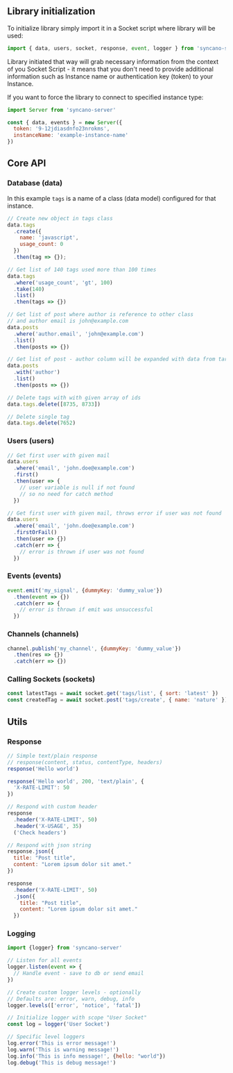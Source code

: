 ## Library initialization

To initialize library simply import it in a Socket script where library will be used:
```js
import { data, users, socket, response, event, logger } from 'syncano-server'
```

Library initiated that way will grab necessary information from the context of you Socket Script - it means that you don't need to provide additional information such as Instance name or authentication key (token) to your Instance.

If you want to force the library to connect to specified instance type:
```js
import Server from 'syncano-server'

const { data, events } = new Server({
  token: '9-12jdiasdnfo23nrokms',
  instanceName: 'example-instance-name'
})
```

## Core API

### Database (data)

In this example `tags` is a name of a class (data model) configured for that instance.

```js
// Create new object in tags class
data.tags
  .create({
    name: 'javascript',
    usage_count: 0
  })
  .then(tag => {});

// Get list of 140 tags used more than 100 times
data.tags
  .where('usage_count', 'gt', 100)
  .take(140)
  .list()
  .then(tags => {})

// Get list of post where author is reference to other class
// and author email is john@example.com
data.posts
  .where('author.email', 'john@example.com')
  .list()
  .then(posts => {})

// Get list of post - author column will be expanded with data from target class
data.posts
  .with('author')
  .list()
  .then(posts => {})

// Delete tags with with given array of ids
data.tags.delete([8735, 8733])

// Delete single tag
data.tags.delete(7652)
```

### Users (users)

```js
// Get first user with given mail
data.users
  .where('email', 'john.doe@example.com')
  .first()
  .then(user => {
    // user variable is null if not found
    // so no need for catch method
  })

// Get first user with given mail, throws error if user was not found
data.users
  .where('email', 'john.doe@example.com')
  .firstOrFail()
  .then(user => {})
  .catch(err => {
    // error is thrown if user was not found
  })
```

### Events (events)

```js
event.emit('my_signal', {dummyKey: 'dummy_value'})
  .then(event => {})
  .catch(err => {
    // error is thrown if emit was unsuccessful
  })
```

### Channels (channels)

```js
channel.publish('my_channel', {dummyKey: 'dummy_value'})
  .then(res => {})
  .catch(err => {})
```

### Calling Sockets (sockets)

```js
const latestTags = await socket.get('tags/list', { sort: 'latest' })
const createdTag = await socket.post('tags/create', { name: 'nature' })
```

## Utils

### Response

```js
// Simple text/plain response
// response(content, status, contentType, headers)
response('Hello world')

response('Hello world', 200, 'text/plain', {
  'X-RATE-LIMIT': 50
})

// Respond with custom header
response
  .header('X-RATE-LIMIT', 50)
  .header('X-USAGE', 35)
  ('Check headers')

// Respond with json string
response.json({
  title: "Post title",
  content: "Lorem ipsum dolor sit amet."
})

response
  .header('X-RATE-LIMIT', 50)
  .json({
    title: "Post title",
    content: "Lorem ipsum dolor sit amet."
  })
```

### Logging

```js
import {logger} from 'syncano-server'

// Listen for all events
logger.listen(event => {
  // Handle event - save to db or send email
})

// Create custom logger levels - optionally
// Defaults are: error, warn, debug, info
logger.levels(['error', 'notice', 'fatal'])

// Initialize logger with scope "User Socket"
const log = logger('User Socket')

// Specific level loggers
log.error('This is error message!')
log.warn('This is warning message!')
log.info('This is info message!', {hello: "world"})
log.debug('This is debug message!')
```
